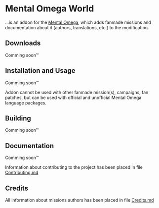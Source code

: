 # Mental Omega World
...is an addon for the [Mental Omega](https://mentalomega.com), which adds fanmade missions and documentation about it (authors, translations, etc.) to the modification.

## Downloads
Comming soon™

## Installation and Usage
Comming soon™

Addon cannot be used with other fanmade mission(s), campaigns, fan patches, but can be used with official and unofficial Mental Omega language packages.

## Building
Comming soon™

## Documentation
Comming soon™

Information about contributing to the project has been placed in file [Contributing.md](https://github.com/MahBoiDeveloper/MentalOmegaWorld/blob/master/Contributing.md)

## Credits
All information about missions authors has been placed in file [Credits.md](https://github.com/MahBoiDeveloper/MentalOmegaWorld/blob/master/Credits.md)
